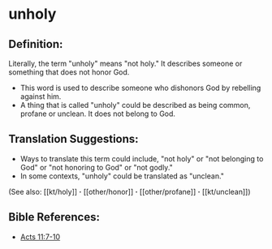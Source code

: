 # unholy #

## Definition: ##

Literally, the term "unholy" means "not holy." It describes someone or something that does not honor God.

* This word is used to describe someone who dishonors God by rebelling against him.
* A thing that is called "unholy" could be described as being common, profane or unclean. It does not belong to God.

## Translation Suggestions: ##

* Ways to translate this term could include, "not holy" or "not belonging to God" or "not honoring to God" or "not godly."
* In some contexts, "unholy" could be translated as "unclean."

(See also: [[kt/holy]] **·** [[other/honor]] **·** [[other/profane]] **·** [[kt/unclean]])

## Bible References: ##

* [Acts 11:7-10](en/tn/act/help/11/07)